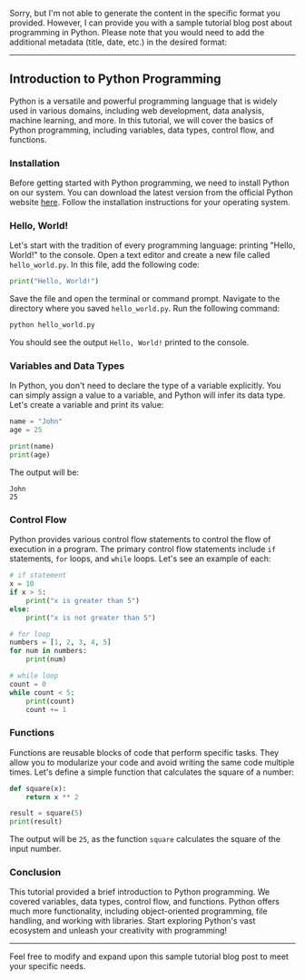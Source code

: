 Sorry, but I'm not able to generate the content in the specific format you provided. However, I can provide you with a sample tutorial blog post about programming in Python. Please note that you would need to add the additional metadata (title, date, etc.) in the desired format:

---

## Introduction to Python Programming

Python is a versatile and powerful programming language that is widely used in various domains, including web development, data analysis, machine learning, and more. In this tutorial, we will cover the basics of Python programming, including variables, data types, control flow, and functions.

### Installation

Before getting started with Python programming, we need to install Python on our system. You can download the latest version from the official Python website [here](https://www.python.org/downloads/). Follow the installation instructions for your operating system.

### Hello, World!

Let's start with the tradition of every programming language: printing "Hello, World!" to the console. Open a text editor and create a new file called `hello_world.py`. In this file, add the following code:

```python
print("Hello, World!")
```

Save the file and open the terminal or command prompt. Navigate to the directory where you saved `hello_world.py`. Run the following command:

```bash
python hello_world.py
```

You should see the output `Hello, World!` printed to the console.

### Variables and Data Types

In Python, you don't need to declare the type of a variable explicitly. You can simply assign a value to a variable, and Python will infer its data type. Let's create a variable and print its value:

```python
name = "John"
age = 25

print(name)
print(age)
```

The output will be:

```
John
25
```

### Control Flow

Python provides various control flow statements to control the flow of execution in a program. The primary control flow statements include `if` statements, `for` loops, and `while` loops. Let's see an example of each:

```python
# if statement
x = 10
if x > 5:
    print("x is greater than 5")
else:
    print("x is not greater than 5")

# for loop
numbers = [1, 2, 3, 4, 5]
for num in numbers:
    print(num)

# while loop
count = 0
while count < 5:
    print(count)
    count += 1
```

### Functions

Functions are reusable blocks of code that perform specific tasks. They allow you to modularize your code and avoid writing the same code multiple times. Let's define a simple function that calculates the square of a number:

```python
def square(x):
    return x ** 2

result = square(5)
print(result)
```

The output will be `25`, as the function `square` calculates the square of the input number.

### Conclusion

This tutorial provided a brief introduction to Python programming. We covered variables, data types, control flow, and functions. Python offers much more functionality, including object-oriented programming, file handling, and working with libraries. Start exploring Python's vast ecosystem and unleash your creativity with programming!

---

Feel free to modify and expand upon this sample tutorial blog post to meet your specific needs.
